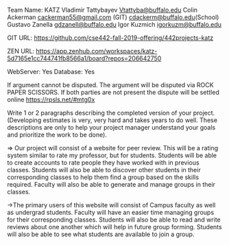 Team Name: KATZ 
Vladimir Tattybayev Vtattyba@buffalo.edu 
Colin Ackerman cackerman55@gmail.com (GIT) cdackerm@buffalo.edu(School) 
Gustavo Zanella gdzanell@buffalo.edu 
Igor Kuzmich igorkuzm@buffalo.edu

GIT URL: https://github.com/cse442-fall-2019-offering/442projects-katz

ZEN URL: https://app.zenhub.com/workspaces/katz-5d7165e1cc744741fb8566a1/board?repos=206642750

WebServer: Yes 
Database: Yes 

If argument cannot be disputed. The argument will be disputed via ROCK PAPER SCISSORS. If both parties are not present the dispute will be settled online https://rpsls.net/#mtg0x
 
Write 1 or 2 paragraphs describing the completed version of your project. (Developing estimates is very, very hard and takes years to do well. These descriptions are only to help your project manager understand your goals and prioritize the work to be done).
 
⇒ Our project will consist of a website for peer review. This will be a rating system similar to rate my professor, but for students. Students will be able to create accounts to rate people they have worked with in previous classes. Students will also be able to discover other students in their corresponding classes to help them find a group based on the skills required. Faculty will also be able to generate and  manage groups in their classes. 
 
->The primary users of this website will consist of Campus faculty as well as undergrad students. Faculty will have an  easier time managing groups for their corresponding classes. Students will also be able to read and write reviews about one another which will help in future group forming. Students will also be able to see what students are available to join a group. 
 


